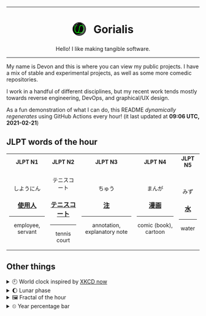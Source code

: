 ***

<h1 align="center">
<sub>
    <img src="readme/resources/avatar.png" height="36">
</sub>
&nbsp;
Gorialis
</h1>
<p align="center">
Hello! I like making tangible software.
</p>

***

My name is Devon and this is where you can view my public projects. I have a mix of stable and experimental projects, as well as some more comedic repositories.

I work in a handful of different disciplines, but my recent work tends mostly towards reverse engineering, DevOps, and graphical/UX design.

As a fun demonstration of what I can do, this README *dynamically regenerates* using GitHub Actions every hour! (it last updated at **09:06 UTC, 2021-02-21**)

<h2>JLPT words of the hour</h2>
<table>
    <tr>
        <th>JLPT N1</th>
        <th>JLPT N2</th>
        <th>JLPT N3</th>
        <th>JLPT N4</th>
        <th>JLPT N5</th>
    </tr>
    <tr>
        <td>
            <p align="center">しようにん</p>
            <h3 align="center"><b><a href="https://jisho.org/search/%E4%BD%BF%E7%94%A8%E4%BA%BA">使用人</a></b></h3>
            <hr>
            <p align="center">employee,<wbr> servant</p>
        </td>
        <td>
            <p align="center">テニスコート</p>
            <h3 align="center"><b><a href="https://jisho.org/search/%E3%83%86%E3%83%8B%E3%82%B9%E3%82%B3%E3%83%BC%E3%83%88">テニスコート</a></b></h3>
            <hr>
            <p align="center">tennis court</p>
        </td>
        <td>
            <p align="center">ちゅう</p>
            <h3 align="center"><b><a href="https://jisho.org/search/%E6%B3%A8">注</a></b></h3>
            <hr>
            <p align="center">annotation,<wbr> explanatory note</p>
        </td>
        <td>
            <p align="center">まんが</p>
            <h3 align="center"><b><a href="https://jisho.org/search/%E6%BC%AB%E7%94%BB">漫画</a></b></h3>
            <hr>
            <p align="center">comic (book),<wbr> cartoon</p>
        </td>
        <td>
            <p align="center">みず</p>
            <h3 align="center"><b><a href="https://jisho.org/search/%E6%B0%B4">水</a></b></h3>
            <hr>
            <p align="center">water</p>
        </td>
    </tr>
</table>

<h2>Other things</h2>
<details>
<summary>🕘  World clock inspired by <a href="https://xkcd.com/now">XKCD now</a></summary>

> <img src="generated/now.png" width="512">

</details>
<details>
<summary>🌔 Lunar phase</summary>

The moon is approximately 34.69% through its phase (Waxing Gibbous).

</details>
<details>
<summary>&#x1f5bc; Fractal of the hour</summary>

> <img src="generated/fractal.png" width="512">

</details>
<details>
<summary>&#x23f2; Year percentage bar</summary>
<pre><code>2021 [██▁▁▁▁▁▁▁▁▁▁▁▁▁▁▁▁▁▁] 14.08%</code></pre>
</details>
